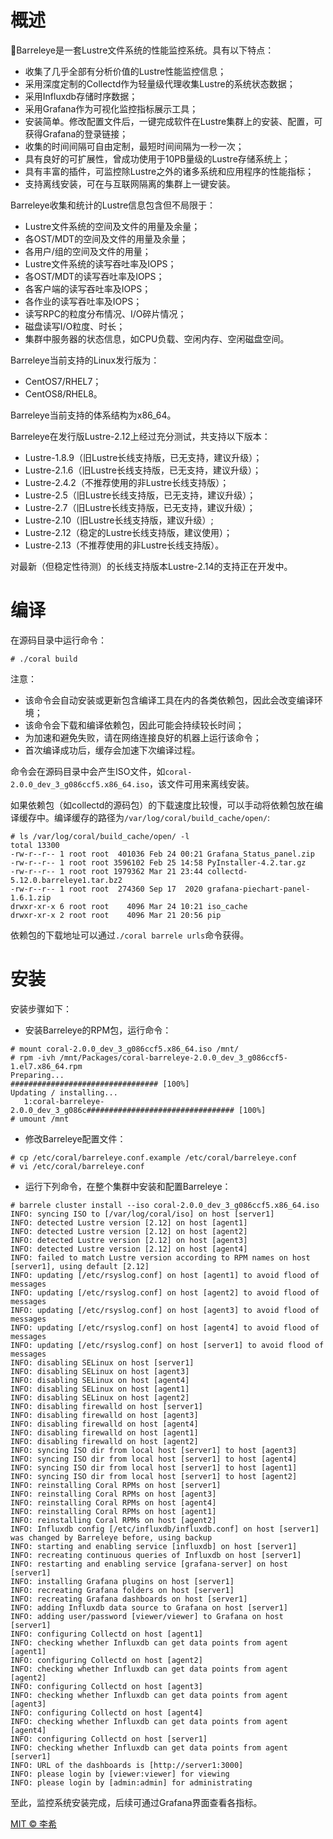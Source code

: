 # 概述

:tropical_fish:Barreleye是一套Lustre文件系统的性能监控系统。具有以下特点：

* 收集了几乎全部有分析价值的Lustre性能监控信息；
* 采用深度定制的Collectd作为轻量级代理收集Lustre的系统状态数据；
* 采用Influxdb存储时序数据；
* 采用Grafana作为可视化监控指标展示工具；
* 安装简单。修改配置文件后，一键完成软件在Lustre集群上的安装、配置，可获得Grafana的登录链接；
* 收集的时间间隔可自由定制，最短时间间隔为一秒一次；
* 具有良好的可扩展性，曾成功使用于10PB量级的Lustre存储系统上；
* 具有丰富的插件，可监控除Lustre之外的诸多系统和应用程序的性能指标；
* 支持离线安装，可在与互联网隔离的集群上一键安装。

Barreleye收集和统计的Lustre信息包含但不局限于：

* Lustre文件系统的空间及文件的用量及余量；
* 各OST/MDT的空间及文件的用量及余量；
* 各用户/组的空间及文件的用量；
* Lustre文件系统的读写吞吐率及IOPS；
* 各OST/MDT的读写吞吐率及IOPS；
* 各客户端的读写吞吐率及IOPS；
* 各作业的读写吞吐率及IOPS；
* 读写RPC的粒度分布情况、I/O碎片情况；
* 磁盘读写I/O粒度、时长；
* 集群中服务器的状态信息，如CPU负载、空闲内存、空闲磁盘空间。

Barreleye当前支持的Linux发行版为：

* CentOS7/RHEL7；
* CentOS8/RHEL8。

Barreleye当前支持的体系结构为x86_64。

Barreleye在发行版Lustre-2.12上经过充分测试，共支持以下版本：

* Lustre-1.8.9（旧Lustre长线支持版，已无支持，建议升级）；
* Lustre-2.1.6（旧Lustre长线支持版，已无支持，建议升级）；
* Lustre-2.4.2（不推荐使用的非Lustre长线支持版）；
* Lustre-2.5（旧Lustre长线支持版，已无支持，建议升级）；
* Lustre-2.7（旧Lustre长线支持版，已无支持，建议升级）；
* Lustre-2.10（旧Lustre长线支持版，建议升级）;
* Lustre-2.12（稳定的Lustre长线支持版，建议使用）；
* Lustre-2.13（不推荐使用的非Lustre长线支持版）。

对最新（但稳定性待测）的长线支持版本Lustre-2.14的支持正在开发中。

# 编译

在源码目录中运行命令：

`# ./coral build`

注意：

* 该命令会自动安装或更新包含编译工具在内的各类依赖包，因此会改变编译环境；
* 该命令会下载和编译依赖包，因此可能会持续较长时间；
* 为加速和避免失败，请在网络连接良好的机器上运行该命令；
* 首次编译成功后，缓存会加速下次编译过程。

命令会在源码目录中会产生ISO文件，如`coral-2.0.0_dev_3_g086ccf5.x86_64.iso`，该文件可用来离线安装。

如果依赖包（如collectd的源码包）的下载速度比较慢，可以手动将依赖包放在编译缓存中。编译缓存的路径为`/var/log/coral/build_cache/open/`:

```
# ls /var/log/coral/build_cache/open/ -l
total 13300
-rw-r--r-- 1 root root  401036 Feb 24 00:21 Grafana_Status_panel.zip
-rw-r--r-- 1 root root 3596102 Feb 25 14:58 PyInstaller-4.2.tar.gz
-rw-r--r-- 1 root root 1979362 Mar 21 23:44 collectd-5.12.0.barreleye1.tar.bz2
-rw-r--r-- 1 root root  274360 Sep 17  2020 grafana-piechart-panel-1.6.1.zip
drwxr-xr-x 6 root root    4096 Mar 24 10:21 iso_cache
drwxr-xr-x 2 root root    4096 Mar 21 20:56 pip
```

依赖包的下载地址可以通过`./coral barrele urls`命令获得。

# 安装

安装步骤如下：

* 安装Barreleye的RPM包，运行命令：

```
# mount coral-2.0.0_dev_3_g086ccf5.x86_64.iso /mnt/
# rpm -ivh /mnt/Packages/coral-barreleye-2.0.0_dev_3_g086ccf5-1.el7.x86_64.rpm
Preparing...                          ################################# [100%]
Updating / installing...
   1:coral-barreleye-2.0.0_dev_3_g086c################################# [100%]
# umount /mnt
```

* 修改Barreleye配置文件：

```
# cp /etc/coral/barreleye.conf.example /etc/coral/barreleye.conf
# vi /etc/coral/barreleye.conf
```

* 运行下列命令，在整个集群中安装和配置Barreleye：

```
# barrele cluster install --iso coral-2.0.0_dev_3_g086ccf5.x86_64.iso
INFO: syncing ISO to [/var/log/coral/iso] on host [server1]
INFO: detected Lustre version [2.12] on host [agent1]
INFO: detected Lustre version [2.12] on host [agent2]
INFO: detected Lustre version [2.12] on host [agent3]
INFO: detected Lustre version [2.12] on host [agent4]
INFO: failed to match Lustre version according to RPM names on host [server1], using default [2.12]
INFO: updating [/etc/rsyslog.conf] on host [agent1] to avoid flood of messages
INFO: updating [/etc/rsyslog.conf] on host [agent2] to avoid flood of messages
INFO: updating [/etc/rsyslog.conf] on host [agent3] to avoid flood of messages
INFO: updating [/etc/rsyslog.conf] on host [agent4] to avoid flood of messages
INFO: updating [/etc/rsyslog.conf] on host [server1] to avoid flood of messages
INFO: disabling SELinux on host [server1]
INFO: disabling SELinux on host [agent3]
INFO: disabling SELinux on host [agent4]
INFO: disabling SELinux on host [agent1]
INFO: disabling SELinux on host [agent2]
INFO: disabling firewalld on host [server1]
INFO: disabling firewalld on host [agent3]
INFO: disabling firewalld on host [agent4]
INFO: disabling firewalld on host [agent1]
INFO: disabling firewalld on host [agent2]
INFO: syncing ISO dir from local host [server1] to host [agent3]
INFO: syncing ISO dir from local host [server1] to host [agent4]
INFO: syncing ISO dir from local host [server1] to host [agent1]
INFO: syncing ISO dir from local host [server1] to host [agent2]
INFO: reinstalling Coral RPMs on host [server1]
INFO: reinstalling Coral RPMs on host [agent3]
INFO: reinstalling Coral RPMs on host [agent4]
INFO: reinstalling Coral RPMs on host [agent1]
INFO: reinstalling Coral RPMs on host [agent2]
INFO: Influxdb config [/etc/influxdb/influxdb.conf] on host [server1] was changed by Barreleye before, using backup
INFO: starting and enabling service [influxdb] on host [server1]
INFO: recreating continuous queries of Influxdb on host [server1]
INFO: restarting and enabling service [grafana-server] on host [server1]
INFO: installing Grafana plugins on host [server1]
INFO: recreating Grafana folders on host [server1]
INFO: recreating Grafana dashboards on host [server1]
INFO: adding Influxdb data source to Grafana on host [server1]
INFO: adding user/password [viewer/viewer] to Grafana on host [server1]
INFO: configuring Collectd on host [agent1]
INFO: checking whether Influxdb can get data points from agent [agent1]
INFO: configuring Collectd on host [agent2]
INFO: checking whether Influxdb can get data points from agent [agent2]
INFO: configuring Collectd on host [agent3]
INFO: checking whether Influxdb can get data points from agent [agent3]
INFO: configuring Collectd on host [agent4]
INFO: checking whether Influxdb can get data points from agent [agent4]
INFO: configuring Collectd on host [server1]
INFO: checking whether Influxdb can get data points from agent [server1]
INFO: URL of the dashboards is [http://server1:3000]
INFO: please login by [viewer:viewer] for viewing
INFO: please login by [admin:admin] for administrating
```

至此，监控系统安装完成，后续可通过Grafana界面查看各指标。

[MIT © 李希](./LICENSE)
